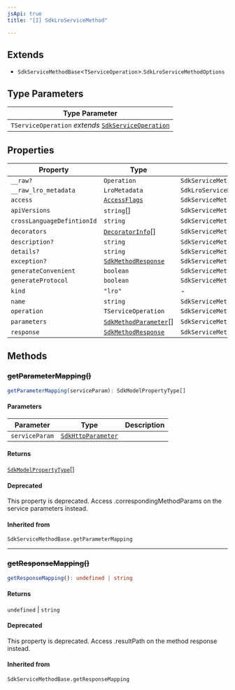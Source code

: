 ```yaml
---
jsApi: true
title: "[I] SdkLroServiceMethod"

---
```

## Extends

- `SdkServiceMethodBase`<`TServiceOperation`\>.`SdkLroServiceMethodOptions`

## Type Parameters

| Type Parameter |
| ------ |
| `TServiceOperation` *extends* [`SdkServiceOperation`](../type-aliases/SdkServiceOperation.md) |

## Properties

| Property | Type | Inherited from |
| ------ | ------ | ------ |
| `__raw?` | `Operation` | `SdkServiceMethodBase.__raw` |
| `__raw_lro_metadata` | `LroMetadata` | `SdkLroServiceMethodOptions.__raw_lro_metadata` |
| `access` | [`AccessFlags`](../type-aliases/AccessFlags.md) | `SdkServiceMethodBase.access` |
| `apiVersions` | `string`[] | `SdkServiceMethodBase.apiVersions` |
| `crossLanguageDefintionId` | `string` | `SdkServiceMethodBase.crossLanguageDefintionId` |
| `decorators` | [`DecoratorInfo`](DecoratorInfo.md)[] | `SdkServiceMethodBase.decorators` |
| `description?` | `string` | `SdkServiceMethodBase.description` |
| `details?` | `string` | `SdkServiceMethodBase.details` |
| `exception?` | [`SdkMethodResponse`](SdkMethodResponse.md) | `SdkServiceMethodBase.exception` |
| `generateConvenient` | `boolean` | `SdkServiceMethodBase.generateConvenient` |
| `generateProtocol` | `boolean` | `SdkServiceMethodBase.generateProtocol` |
| `kind` | `"lro"` | - |
| `name` | `string` | `SdkServiceMethodBase.name` |
| `operation` | `TServiceOperation` | `SdkServiceMethodBase.operation` |
| `parameters` | [`SdkMethodParameter`](SdkMethodParameter.md)[] | `SdkServiceMethodBase.parameters` |
| `response` | [`SdkMethodResponse`](SdkMethodResponse.md) | `SdkServiceMethodBase.response` |

## Methods

### ~~getParameterMapping()~~

```ts
getParameterMapping(serviceParam): SdkModelPropertyType[]
```

#### Parameters

| Parameter | Type | Description |
| ------ | ------ | ------ |
| `serviceParam` | [`SdkHttpParameter`](../type-aliases/SdkHttpParameter.md) |  |

#### Returns

[`SdkModelPropertyType`](../type-aliases/SdkModelPropertyType.md)[]

#### Deprecated

This property is deprecated. Access .correspondingMethodParams on the service parameters instead.

#### Inherited from

`SdkServiceMethodBase.getParameterMapping`

***

### ~~getResponseMapping()~~

```ts
getResponseMapping(): undefined | string
```

#### Returns

`undefined` \| `string`

#### Deprecated

This property is deprecated. Access .resultPath on the method response instead.

#### Inherited from

`SdkServiceMethodBase.getResponseMapping`

